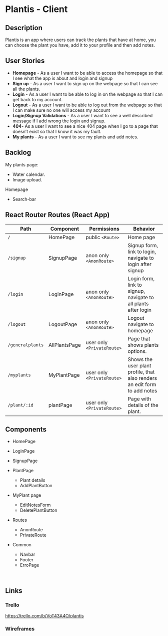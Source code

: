 # Plantis - Client

## Description
Plantis is an app where users can track the plants that have at home, you can choose the plant you have, add it to your profile and then add notes.
 
## User Stories
 
- **Homepage** - As a user I want to be able to access the homepage so that I see what the app is about and login and signup
- **Sign up** - As a user I want to sign up on the webpage so that I can see all the plants.
- **Login** - As a user I want to be able to log in on the webpage so that I can get back to my
account.
- **Logout** - As a user I want to be able to log out from the webpage so that I can make sure no one will access my account
- **Login/Signup Validations** - As a user I want to see a well described message if I add wrong the login and signup.
- **404**- As a user I want to see a nice 404 page when I go to a page that doesn’t exist so that I know it was my fault.
- **My plants** - As a user I want to see my plants and add notes.
 
## Backlog
 
My plants page:
- Water calendar.
- Image upload.
 
Homepage
- Search-bar


## React Router Routes (React App)
| Path                      | Component            | Permissions                 | Behavior                                                                             |
| ------------------------- | -------------------- | --------------------------- | ------------------------------------------------------------------------------------ |
| `/`                       | HomePage             | public `<Route>`            | Home page                                                                            |
| `/signup`                 | SignupPage           | anon only  `<AnonRoute>`    | Signup form, link to login, navigate to login after signup                        |
| `/login`                  | LoginPage            | anon only `<AnonRoute>`     | Login form, link to signup, navigate to all plants after login                        |
| `/logout`                 | LogoutPage           | anon only `<AnonRoute>`     | Logout navigate to homepage                                              |
| `/generalplants`          | AllPlantsPage        | user only `<PrivateRoute>`  | Page that shows  plants options.                                                     |
| `/myplants`                | MyPlantPage          | user only  `<PrivateRoute>` | Shows the user plant profile, that also renders an edit form to add notes    |
| `/plant/:id`               | plantPage       | user only `<PrivateRoute>`  | Page with details of the plant.                                  |

                                         


## Components

- HomePage
 
- LoginPage

- SignupPage

- PlantPage
  * Plant details
  * AddPlantButton
 
- MyPlant page
  * EditNotesForm
  * DeletePlantButton
  

- Routes
  * AnonRoute
  * PrivateRoute

- Common
  * Navbar
  * Footer
  * ErroPage

  
<br>
  
  ## Links
 
### Trello

https://trello.com/b/VoT43A4O/plantis
 

### Wireframes




